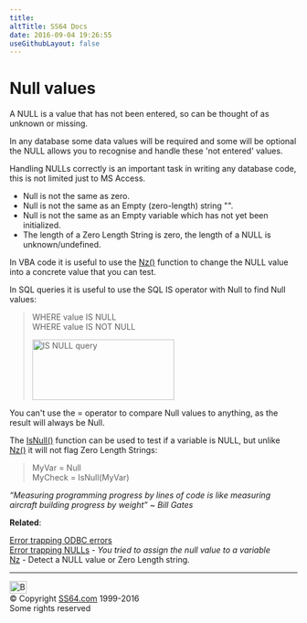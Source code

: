 ```yaml
---
title:
altTitle: SS64 Docs
date: 2016-09-04 19:26:55
useGithubLayout: false
---
```

<!-- #BeginLibraryItem "/Library/head_access_syntax.lbi" --><!-- #EndLibraryItem -->
<h1>Null values</h1>
<p>A NULL is a value that has not been entered, so can be thought of as unknown or missing.</p>
<p>In any database some data values will be required and some will be optional the NULL allows you to recognise and handle these 'not entered' values.</p>
<p>Handling NULLs correctly is an important task in writing any database code, this is not limited just to MS Access.</p>
<ul>
<li>Null is not the same as zero.</li>
<li> Null is not the same as an Empty (zero-length) string "".</li>
<li> Null is not the same as an Empty variable which has not yet been initialized.</li>
<li>The length of a Zero Length String is zero, the length of a NULL is unknown/undefined.</li>
</ul>
<p>In VBA code it is useful to use the <a href="nz.html">Nz()</a> function to change the NULL value into a concrete value that you can test. </p>
<p>In SQL queries  it is useful to use the SQL <span class="code">IS</span> operator with <span class="code">Null</span> to find Null values:</p>
<blockquote>
<p class="code">WHERE value IS NULL<br>
WHERE value IS NOT NULL</p>
<p class="code"><img src="null.png" width="248" height="106" alt="IS NULL query"></p>
</blockquote>
<p>You can't use the = operator to compare Null values to anything, as the result will always be Null.</p>
<p>The <a href="isnull.html">IsNull()</a> function can be used to test if a variable is NULL, but unlike <a href="nz.html">Nz()</a> it will not flag Zero Length Strings:</p>
<blockquote>
<p class="code">MyVar = Null <br>
MyCheck = IsNull(MyVar)</p>
</blockquote>
<p class="quote"><i>“Measuring programming progress by lines of code is like measuring aircraft building progress by weight” ~ Bill Gates </i></p>
<p><b>Related</b>:</p>
<p><a href="syntax-odbc-error.html">Error trapping ODBC errors</a><br>
<a href="syntax-null-value-error.html">Error trapping NULLs</a> - <i>You tried to assign the null value to a variable </i><br>
<a href="nz.html">Nz</a> - Detect a NULL value or Zero Length string.<br>
</p><!-- #BeginLibraryItem "/Library/foot_access.lbi" --><p>
<!-- access -->

<hr>
<div id="bl" class="footer"><a href="syntax-null.html#"><img src="../images/top.png" width="30" height="22" alt="Back to the Top"></a></div>
<div id="br" class="footer, tagline">© Copyright <a href="../index.html">SS64.com</a> 1999-2016<br>
Some rights reserved</div><!-- #EndLibraryItem --><p></p>

